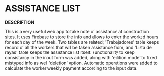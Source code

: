 # **ASSISTANCE LIST**

**DESCRIPTION**

This is a very useful web app to take note of assistance at construction sites. It uses Firebase to store the info and allows to enter the worked hours for each day of the week. Two tables are related; 'Trabajadores' table keeps record of all the workers that will be taken assistance from, and 'Lista de rayas' table keeps the assistance list itself. Functionality to keep consistancy in the input form was added, along with 'edition mode' to fixed mistyped info as well 'deletion' option. Automatic operations were added to calculate the worker weekly payment according to the input data.
